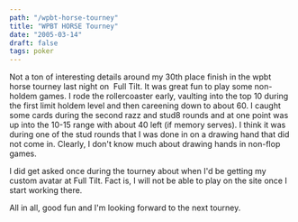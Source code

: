 ```yaml
---
path: "/wpbt-horse-tourney"
title: "WPBT HORSE Tourney"
date: "2005-03-14"
draft: false
tags: poker
---
```


Not a ton of interesting details around my 30th place finish in the wpbt horse tourney last night on  Full Tilt. It was great fun to play some non-holdem games. I rode the rollercoaster early, vaulting into the top 10 during the first limit holdem level and then careening down to about 60. I caught some cards during the second razz and stud8 rounds and at one point was up into the 10-15 range with about 40 left (if memory serves). I think it was during one of the stud rounds that I was done in on a drawing hand that did not come in. Clearly, I don't know much about drawing hands in non-flop games.

I did get asked once during the tourney about when I'd be getting my custom avatar at Full Tilt. Fact is, I will not be able to play on the site once I start working there.

All in all, good fun and I'm looking forward to the next tourney.

